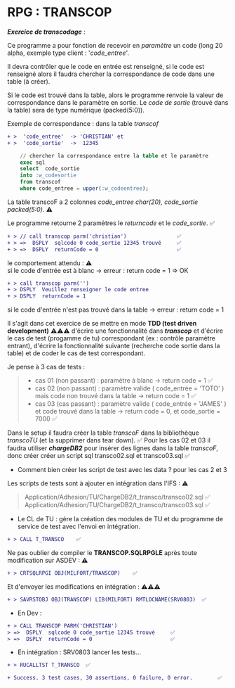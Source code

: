 # RPG : TRANSCOP
**_Exercice de transcodage_** : 


Ce programme a pour fonction de recevoir en _paramètre_ un code (long 20 alpha, exemple type client : '_code_entree_'.

Il devra contrôler que le code en entrée est renseigné, si le code est renseigné alors il faudra chercher la correspondance de code dans une table (à créer).

Si le code est trouvé dans la table, alors le programme renvoie la valeur de correspondance dans le paramètre en sortie.
Le _code de sortie_ (trouvé dans la table) sera de type numérique (packed(5:0)).
 
Exemple de correspondance : dans la table _transcof_


```diff
+ >  'code_entree'  -> 'CHRISTIAN' et
+ >  'code_sortie'  ->  12345
```
```sql
    // chercher la correspondance entre la table et le paramètre
    exec sql
    select  code_sortie
    into :w_codesortie
    from transcof
    where code_entree = upper(:w_codeentree);
```

La table transcoF a 2 colonnes _code_entree char(20), code_sortie packed(5:0)._ ⚠

Le programme retourne 2 paramètres le _returncode_ et le _code_sortie_.      ✅
```diff
+ > // call transcop parm('christian')                ✅          
+ > =>  DSPLY  sqlcode 0 code_sortie 12345 trouvé     ✅  
+ > =>  DSPLY  returnCode = 0                         ✅   
```

le comportement attendu : ⚠ 	
si le code d'entrée est à blanc -> erreur : return code = 1
=> OK
```diff
+ > call transcop parm('')                           
+ > DSPLY  Veuillez renseigner le code entree 
+ > DSPLY  returnCode = 1      
```
si le code d'entrée n'est pas trouvé dans la table -> erreur : return code = 1

Il s'agit dans cet exercice de se mettre en mode **TDD (test driven development)** ⚠⚠⚠ d'écrire une fonctionnalité dans **_transcop_** et d'écrire le cas de test (progamme de tu) correspondant (ex : contrôle paramètre entrant), d'écrire la fonctionnalité suivante (recherche code sortie dans la table) et de coder le cas de test correspondant. 

Je pense à 3 cas de tests :
> - cas 01 (non passant) : paramètre à blanc -> return code  = 1     ✅
> - cas 02 (non passant) : paramètre valide ( code_entrée = 'TOTO' ) mais code non trouvé dans la table -> return code = 1    ✅
> - cas 03 (cas passant) : paramètre valide ( code_entrée = 'JAMES' ) et code trouvé dans la table -> return code = 0, et code_sortie = 7000    ✅

Dans le setup il faudra créer la table _transcoF_ dans la bibliothèque _transcoTU_ (et la supprimer dans tear down).    ✅
Pour les cas 02 et 03 il faudra utiliser **_chargeDB2_** pour insérer des lignes dans la table _transcoF_, donc créer créer un script sql transco02.sql et  transco03.sql   ✅


- Comment bien créer les script de test avec les data ? pour les cas 2 et 3

Les scripts de tests sont à ajouter en intégration dans l'IFS : ⚠
> Application/Adhesion/TU/ChargeDB2/t_transco/transco02.sql    ✅
> Application/Adhesion/TU/ChargeDB2/t_transco/transco03.sql    ✅

- Le CL de TU : gère la création des modules de TU et du programme de service de test avec l'envoi en intégration.
```diff
+ > CALL T_TRANSCO    ✅
```
Ne pas oublier de compiler le **TRANSCOP.SQLRPGLE** après toute modification sur ASDEV : ⚠
```diff
+ > CRTSQLRPGI OBJ(MILFORT/TRANSCOP)    ✅
```
Et d'envoyer les modifications en intégration : ⚠⚠⚠ 
```diff
+ > SAVRSTOBJ OBJ(TRANSCOP) LIB(MILFORT) RMTLOCNAME(SRV0803)  ✅
```
- En Dev : 
```diff
+ > CALL TRANSCOP PARM('CHRISTIAN')
> =>  DSPLY  sqlcode 0 code_sortie 12345 trouvé     ✅  
> =>  DSPLY  returnCode = 0                         ✅  
```

- En intégration : SRV0803 lancer les tests...
```diff
+ > RUCALLTST T_TRANSCO  ✅

+ Success. 3 test cases, 30 assertions, 0 failure, 0 error.        ✅
 ```


